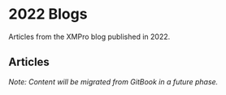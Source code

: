 # 2022 Blogs

Articles from the XMPro blog published in 2022.

## Articles

*Note: Content will be migrated from GitBook in a future phase.*
